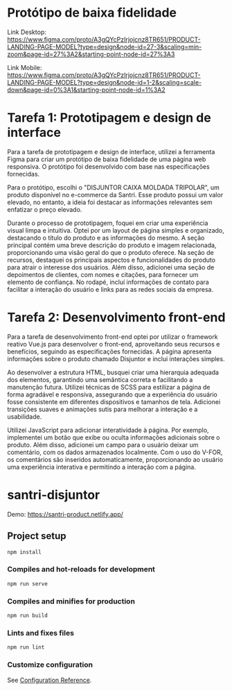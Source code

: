 
# Protótipo de baixa fidelidade
Link Desktop: https://www.figma.com/proto/A3gQYcPzIrjojcnz8TR651/PRODUCT-LANDING-PAGE-MODEL?type=design&node-id=27-3&scaling=min-zoom&page-id=27%3A2&starting-point-node-id=27%3A3

Link Mobile: https://www.figma.com/proto/A3gQYcPzIrjojcnz8TR651/PRODUCT-LANDING-PAGE-MODEL?type=design&node-id=1-2&scaling=scale-down&page-id=0%3A1&starting-point-node-id=1%3A2 

# Tarefa 1: Prototipagem e design de interface
Para a tarefa de prototipagem e design de interface, utilizei a ferramenta Figma para criar um protótipo de baixa fidelidade de uma página web responsiva. O protótipo foi desenvolvido com base nas especificações fornecidas.

Para o protótipo, escolhi o "DISJUNTOR CAIXA MOLDADA TRIPOLAR", um produto disponível no e-commerce da Santri. Esse produto possui um valor elevado, no entanto, a ideia foi destacar as informações relevantes sem enfatizar o preço elevado.

Durante o processo de prototipagem, foquei em criar uma experiência visual limpa e intuitiva. Optei por um layout de página simples e organizado, destacando o título do produto e as informações do mesmo. A seção principal contém uma breve descrição do produto e imagem relacionada, proporcionando uma visão geral do que o produto oferece. Na seção de recursos, destaquei os principais aspectos e funcionalidades do produto para atrair o interesse dos usuários. Além disso, adicionei uma seção de depoimentos de clientes, com nomes e citações, para fornecer um elemento de confiança. No rodapé, incluí informações de contato para facilitar a interação do usuário e links para as redes sociais da empresa.

# Tarefa 2: Desenvolvimento front-end
Para a tarefa de desenvolvimento front-end optei por utilizar o framework reativo Vue.js para desenvolver o front-end, aproveitando seus recursos e benefícios, seguindo as especificações fornecidas. A página apresenta informações sobre o produto chamado Disjuntor e inclui interações simples.

Ao desenvolver a estrutura HTML, busquei criar uma hierarquia adequada dos elementos, garantindo uma semântica correta e facilitando a manutenção futura. Utilizei técnicas de SCSS para estilizar a página de forma agradável e responsiva, assegurando que a experiência do usuário fosse consistente em diferentes dispositivos e tamanhos de tela. Adicionei transições suaves e animações sutis para melhorar a interação e a usabilidade.

Utilizei JavaScript para adicionar interatividade à página. Por exemplo, implementei um botão que exibe ou oculta informações adicionais sobre o produto. Além disso, adicionei um campo para o usuário deixar um comentário, com os dados armazenados localmente. Com o uso do V-FOR, os comentários são inseridos automaticamente, proporcionando ao usuário uma experiência interativa e permitindo a interação com a página.

# santri-disjuntor
Demo: https://santri-product.netlify.app/

## Project setup
```
npm install
```

### Compiles and hot-reloads for development
```
npm run serve
```

### Compiles and minifies for production
```
npm run build
```

### Lints and fixes files
```
npm run lint
```

### Customize configuration
See [Configuration Reference](https://cli.vuejs.org/config/).
